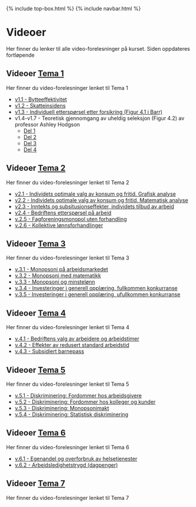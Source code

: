 
{% include top-box.html %} <!-- Kode for å inkludere boksen på toppen av siden. Se _config.yml for å gjøre endringer. -->
{% include navbar.html %} <!-- Kode for navigasjonsmeny. Se navbar.html for å gjøre endringer. -->
<!-- Gjør endringer under her -->

# Videoer
Her finner du lenker til alle video-forelesninger på kurset. Siden oppdateres fortløpende
## Videoer [Tema 1](tema1.md)<a name="v_t1"></a>
Her finner du video-forelesninger lenket til Tema 1
* [v1.1 - Bytteeffektivitet](https://uit.cloud.panopto.eu/Panopto/Pages/Viewer.aspx?id=a93ae20e-e503-4efc-9ee3-aef600e3f9be)
* [v1.2 - Skatteinsidens](https://uit.cloud.panopto.eu/Panopto/Pages/Viewer.aspx?id=9750c2d9-7d3f-4928-b662-aef600ebf013)
* [v1.3 - Individuell etterspørsel etter forsikring (Figur 4.1 i Barr)](https://uit.cloud.panopto.eu/Panopto/Pages/Viewer.aspx?id=8bd681e4-240d-495a-a351-aefa0088ddbb)
* v1.4-v1.7 - Teoretisk gjennomgang av uheldig seleksjon (Figur 4.2) av professor Ashley Hodgson
  * [Del 1](https://www.youtube.com/watch?v=surN9HrBppw)
  * [Del 2](https://www.youtube.com/watch?v=9RujVAT4Kl4)
  * [Del 3](https://www.youtube.com/watch?v=U7NWx2bU0-U)
  * [Del 4](https://www.youtube.com/watch?v=yjOqTHs0XAI)

## Videoer [Tema 2](Tema2.md)<a name="v_t2"></a>
Her finner du video-forelesninger lenket til Tema 2

* [v2.1 - Individets optimale valg av konsum og fritid. Grafisk analyse](https://youtu.be/nqe0E1qLSmI)
* [v2.2 - Individets optimale valg av konsum og fritid. Matematisk analyse](https://youtu.be/8oLRvFDe88c)
* [v2.3 - Inntekts og subsitusjonseffekter, individets tilbud av arbeid](https://youtu.be/phJHHZUhcUk)
* [v2.4 - Bedriftens etterspørsel på arbeid](https://youtu.be/JudCGgybOZU)
* [v.2.5 - Fagforeningsmonopol uten forhandling](https://youtu.be/8DlLYuSlUCE)
* [v.2.6 - Kollektive lønnsforhandlinger](https://youtu.be/ACNGSS2LO3o)



## Videoer [Tema 3](tema3.md)<a name="v_t3"></a>
Her finner du video-forelesninger lenket til Tema 3
* [v.3.1 - Monopsoni på arbeidsmarkedet](https://youtu.be/I3l3wnAVugs)
* [v.3.2 - Monopsoni med matematikk](https://youtu.be/N392E_4pmEc)
* [v.3.3 - Monopsoni og minstelønn](https://youtu.be/RNvWEqEYPs4)
* [v.3.4 - Investeringer i generell opplæring, fullkommen konkurranse](https://youtu.be/mceR2yiN1Ms)
* [v.3.5 - Investeringer i generell opplæring, ufullkommen konkurranse](https://youtu.be/n-esuzoIDhA)


## Videoer [Tema 4](tema4.md)<a name="v_t4"></a>
Her finner du video-forelesninger lenket til Tema 4
* [v.4.1 - Bedriftens valg av arbeidere og arbeidstimer](https://youtu.be/BSHxDzhnISg)
* [v.4.2 - Effekter av redusert standard arbeidstid](https://youtu.be/uVQ0fRR7LhA)
* [v.4.3 - Subsidiert barnepass](https://youtu.be/QiadrXoINz4)

## Videoer [Tema 5](tema5.md)<a name="v_t5"></a>
Her finner du video-forelesninger lenket til Tema 5
* [v.5.1 - Diskriminering: Fordommer hos arbeidsgivere](https://youtu.be/q8oKcs4NYeg)
* [v.5.2 - Diskriminering: Fordommer hos kolleger og kunder](https://youtu.be/1WODKQx3zJg)
* [v.5.3 - Diskriminering: Monopsonimakt](https://youtu.be/ncNni_7vU2o)
* [v.5.4 - Diskriminering: Statistisk diskriminering](https://youtu.be/OtBjx54IWcA)



## Videoer [Tema 6](tema6.md)<a name="v_t6"></a>
Her finner du video-forelesninger lenket til Tema 6
* [v.6.1 - Egenandel og overforbruk av helsetjenester](https://uit.cloud.panopto.eu/Panopto/Pages/Viewer.aspx?id=b782e535-0245-4a31-82cc-af4000efdd91)
* [v.6.2 - Arbeidsledighetstrygd (dagpenger)](https://youtu.be/PIK38cpDgOY)


## Videoer [Tema 7](tema7.md)<a name="v_t7"></a>
Her finner du video-forelesninger lenket til Tema 7

